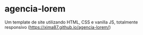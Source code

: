 # agencia-lorem
Um template de site utilizando HTML, CSS e vanilla JS, totalmente responsivo (https://xima87.github.io/agencia-lorem/)
